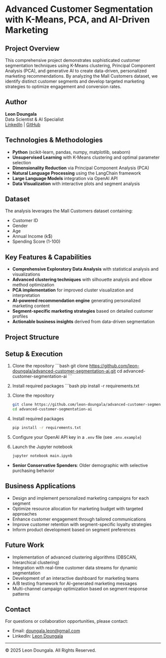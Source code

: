 # Advanced Customer Segmentation with K-Means, PCA, and AI-Driven Marketing

## Project Overview

This comprehensive project demonstrates sophisticated customer segmentation techniques using K-Means clustering, Principal Component Analysis (PCA), and generative AI to create data-driven, personalized marketing recommendations. By analyzing the Mall Customers dataset, we identify distinct customer segments and develop targeted marketing strategies to optimize engagement and conversion rates.

## Author

**Leon Doungala**  
Data Scientist & AI Specialist  
[LinkedIn](https://www.linkedin.com/in/leon-doungala) | [GitHub](https://github.com/leon-doungala)

## Technologies & Methodologies

- **Python** (scikit-learn, pandas, numpy, matplotlib, seaborn)
- **Unsupervised Learning** with K-Means clustering and optimal parameter selection
- **Dimensionality Reduction** via Principal Component Analysis (PCA)
- **Natural Language Processing** using the LangChain framework
- **Large Language Models** integration via OpenAI API
- **Data Visualization** with interactive plots and segment analysis

## Dataset

The analysis leverages the Mall Customers dataset containing:

- Customer ID
- Gender
- Age
- Annual Income (k$)
- Spending Score (1-100)

## Key Features & Capabilities

- **Comprehensive Exploratory Data Analysis** with statistical analysis and visualizations
- **Advanced clustering techniques** with silhouette analysis and elbow method optimization
- **PCA implementation** for improved cluster visualization and interpretation
- **AI-powered recommendation engine** generating personalized marketing content
- **Segment-specific marketing strategies** based on detailed customer profiles
- **Actionable business insights** derived from data-driven segmentation

## Project Structure

## Setup & Execution

1. Clone the repository
   \`\`\`bash
   git clone https://github.com/leon-doungala/advanced-customer-segmentation-ai.git
   cd advanced-customer-segmentation-ai
   \`\`\`

2. Install required packages
   \`\`\`bash
   pip install -r requirements.txt
1. Clone the repository
   ```bash
   git clone https://github.com/leon-doungala/advanced-customer-segmentation-ai.git
   cd advanced-customer-segmentation-ai
   ```

2. Install required packages
   ```bash
   pip install -r requirements.txt
   ```

3. Configure your OpenAI API key in a `.env` file (see `.env.example`)

4. Launch the Jupyter notebook
   ```bash
   jupyter notebook main.ipynb
   ```
- **Senior Conservative Spenders**: Older demographic with selective purchasing behavior

## Business Applications

- Design and implement personalized marketing campaigns for each segment
- Optimize resource allocation for marketing budget with targeted approaches
- Enhance customer engagement through tailored communications
- Improve customer retention with segment-specific loyalty strategies
- Inform product development based on segment preferences

## Future Work

- Implementation of advanced clustering algorithms (DBSCAN, hierarchical clustering)
- Integration with real-time customer data streams for dynamic segmentation
- Development of an interactive dashboard for marketing teams
- A/B testing framework for AI-generated marketing messages
- Multi-channel campaign optimization based on segment response patterns

## Contact

For questions or collaboration opportunities, please contact:
- Email: doungala.leon@gmail.com
- LinkedIn: [Leon Doungala](https://www.linkedin.com/in/leon-doungala)

---

© 2025 Leon Doungala. All Rights Reserved.
